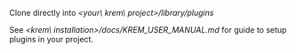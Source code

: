 

Clone directly into _\<your\ krem\ project\>/library/plugins_

See _\<krem\ installation\>/docs/KREM\_USER\_MANUAL.md_ for guide to setup plugins in your project.
